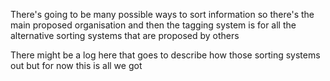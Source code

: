 There's going to be many possible ways to sort information so there's the main proposed organisation and then the tagging system is for all the alternative sorting systems that are proposed by others

There might be a log here that goes to describe how those sorting systems out but for now this is all we got